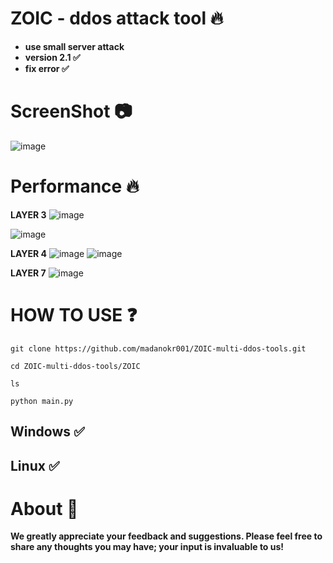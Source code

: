# ZOIC - ddos attack tool 🔥

- **use small server attack**
- **version 2.1 ✅**
- **fix error ✅**
  
# ScreenShot 📷
![image](https://github.com/user-attachments/assets/668932b2-2839-46cd-9640-242d658abedb)



# Performance 🔥
**LAYER 3**
![image](https://github.com/user-attachments/assets/c48ae922-b6e5-41f0-8b0c-1be159e723b8)

![image](https://github.com/user-attachments/assets/6a7241e9-7df9-45c2-b5f2-e70f4da7698b)


**LAYER 4**
![image](https://github.com/user-attachments/assets/3b2ba91d-4e9b-4bd7-b151-4e64ac4b2aa5)
![image](https://github.com/user-attachments/assets/93269753-3b75-43bc-9167-558733939a11)




**LAYER 7**
![image](https://github.com/user-attachments/assets/6abcdcd4-7d17-41a8-b074-2f8513331b66)




# HOW TO USE ❓
```
git clone https://github.com/madanokr001/ZOIC-multi-ddos-tools.git
```
```
cd ZOIC-multi-ddos-tools/ZOIC
```
```
ls
```
```
python main.py
```

## Windows ✅
## Linux ✅

# About 🤑
**We greatly appreciate your feedback and suggestions. Please feel free to share any thoughts you may have; your input is invaluable to us!**






